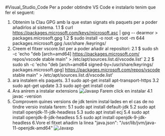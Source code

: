 #Visual_Studio_Code
Per a poder obtindre VS Code e instalarlo tenim que fer el seguent:
1. Obtenim la Clau GPG amb la que estan signats els paquets per a poder añadirlos al sistema.
1.1 $ curl https://packages.microsoft.com/keys/microsoft.asc | gpg --
dearmor > packages.microsoft.gpg
1.2 $ sudo install -o root -g root -m 644 packages.microsoft.gpg /usr/share
/keyrings/
2. Creem el fitxer vscore.list per a poder añadir al repositori:
2.1 $ sudo sh -c 'echo "deb [arch=amd64] https://packages.microsoft.com/
repos/vscode stable main" > /etc/apt/sources.list.d/vscode.list'
2.2 $ sudo sh -c 'echo "deb [arch=amd64 signed-by=/usr/share/keyrings/
packages.microsoft.gpg] https://packages.microsoft.com/repos/vscode
stable main" > /etc/apt/sources.list.d/vscode.list'
3. ara instalem els paquets.
3.1 sudo apt-get install apt-transport-https
3.2 sudo apt-get update
3.3 sudo apt-get install code
4. Ara anirem a instalar extensions
![Javaxp](./java.png)
Farem click en instalar
4.1 javac -version
5. Comprovem quines versions de jdk tenim instal·lades
en el cas de no tindre versio instala farem:
5.1 sudo apt install default-jdk
5.2 sudo apt install openjdk-11-jdk-headless
5.3 sudo apt install ecj
5.4 sudo apt install openjdk-8-jdk-headless
5.5 sudo apt install openjdk-9-jdk-headless
6.Vore el fitxet
añadim la linea  "java.json": "/usr/lib/jvm/java-11-openjdk-amd64"
![Javaxp](./javajson.png)